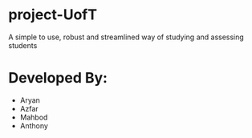 # project-UofT
A simple to use, robust and streamlined way of studying and assessing students

# Developed By: #
- Aryan
- Azfar
- Mahbod
- Anthony 

